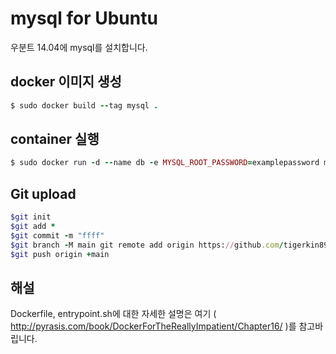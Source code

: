 # mysql for Ubuntu
우분트 14.04에 mysql를 설치합니다.

## docker 이미지 생성
```ruby
$ sudo docker build --tag mysql .
```
## container 실행

```ruby
$ sudo docker run -d --name db -e MYSQL_ROOT_PASSWORD=examplepassword mysql
```

## Git upload
```ruby
$git init 
$git add *
$git commit -m "ffff" 
$git branch -M main git remote add origin https://github.com/tigerkin89/mysql 
$git push origin +main
```
## 해설
Dockerfile, entrypoint.sh에 대한 자세한 설명은 여기
( http://pyrasis.com/book/DockerForTheReallyImpatient/Chapter16/ )를
참고바립니다.


